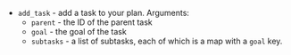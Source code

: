 * `add_task` - add a task to your plan. Arguments:
  * `parent` - the ID of the parent task
  * `goal` - the goal of the task
  * `subtasks` - a list of subtasks, each of which is a map with a `goal` key.
